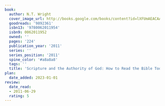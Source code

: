 ```yaml
---
book:
  author: N.T. Wright
  cover_image_url: http://books.google.com/books/content?id=lXFUmAEACAAJ&printsec=frontcover&img=1&zoom=1&source=gbs_api
  goodreads: '9892361'
  isbn13: '9780062011954'
  isbn9: 0062011952
  owned: ''
  pages: '224'
  publication_year: '2011'
  series: ''
  series_position: '2011'
  spine_color: '#a8a8a8'
  tags: ''
  title: 'Scripture and the Authority of God: How to Read the Bible Today'
plan:
  date_added: 2023-01-01
review:
  date_read:
  - 2011-06-29
  rating: 5
---
```

